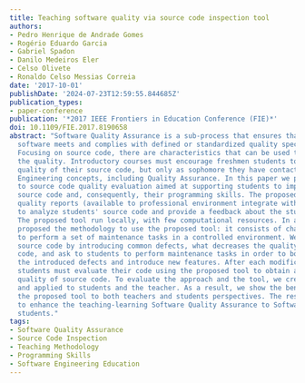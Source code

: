 ```yaml
---
title: Teaching software quality via source code inspection tool
authors:
- Pedro Henrique de Andrade Gomes
- Rogério Eduardo Garcia
- Gabriel Spadon
- Danilo Medeiros Eler
- Celso Olivete
- Ronaldo Celso Messias Correia
date: '2017-10-01'
publishDate: '2024-07-23T12:59:55.844685Z'
publication_types:
- paper-conference
publication: '*2017 IEEE Frontiers in Education Conference (FIE)*'
doi: 10.1109/FIE.2017.8190658
abstract: "Software Quality Assurance is a sub-process that ensures that developed
  software meets and complies with defined or standardized quality specifications.
  Focusing on source code, there are characteristics that can be used to evaluate
  the quality. Introductory courses must encourage freshmen students to improve internal
  quality of their source code, but only as sophomore they have contact with Software
  Engineering concepts, including Quality Assurance. In this paper we present a tool
  to source code quality evaluation aimed at supporting students to improve their
  source code and, consequently, their programming skills. The proposed tool uses
  quality reports (available to professional environment integrate with software repositories)
  to analyze students' source code and provide a feedback about the student coding.
  The proposed tool run locally, with few computational resources. In addition, we
  proposed the methodology to use the proposed tool: it consists of challenging students
  to perform a set of maintenance tasks in a controlled environment. We prepared a
  source code by introducing common defects, what decreases the quality of source
  code, and ask to students to perform maintenance tasks in order to both eliminate
  the introduced defects and introduce new features. After each modification, the
  students must evaluate their code using the proposed tool to obtain a feedback about
  quality of source code. To evaluate the approach and the tool, we created a survey
  and applied to students and the teacher. As a result, we show the benefits of using
  the proposed tool to both teachers and students perspectives. The results are positive
  to enhance the teaching-learning Software Quality Assurance to Software Engineering
  students."
tags:
- Software Quality Assurance
- Source Code Inspection
- Teaching Methodology
- Programming Skills
- Software Engineering Education
---
```

